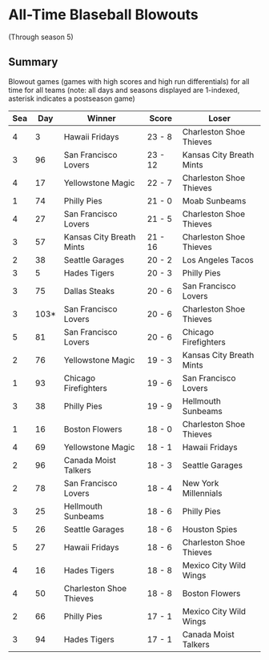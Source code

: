 # All-Time Blaseball Blowouts
(Through season 5)

## Summary



Blowout games (games with high scores and high run differentials) for all time for all teams (note: all days and seasons displayed are 1-indexed, asterisk indicates a postseason game)


| Sea | Day | Winner | Score | Loser | 
| ------ |------ |------ |------ |------ |
| 4 | 3 | Hawaii Fridays | 23 - 8 | Charleston Shoe Thieves | 
| 3 | 96 | San Francisco Lovers | 23 - 12 | Kansas City Breath Mints | 
| 4 | 17 | Yellowstone Magic | 22 - 7 | Charleston Shoe Thieves | 
| 1 | 74 | Philly Pies | 21 - 0 | Moab Sunbeams | 
| 4 | 27 | San Francisco Lovers | 21 - 5 | Charleston Shoe Thieves | 
| 3 | 57 | Kansas City Breath Mints | 21 - 16 | Charleston Shoe Thieves | 
| 2 | 38 | Seattle Garages | 20 - 2 | Los Angeles Tacos | 
| 3 | 5 | Hades Tigers | 20 - 3 | Philly Pies | 
| 3 | 75 | Dallas Steaks | 20 - 6 | San Francisco Lovers | 
| 3 | 103* | San Francisco Lovers | 20 - 6 | Charleston Shoe Thieves | 
| 5 | 81 | San Francisco Lovers | 20 - 6 | Chicago Firefighters | 
| 2 | 76 | Yellowstone Magic | 19 - 3 | Kansas City Breath Mints | 
| 1 | 93 | Chicago Firefighters | 19 - 6 | San Francisco Lovers | 
| 3 | 38 | Philly Pies | 19 - 9 | Hellmouth Sunbeams | 
| 1 | 16 | Boston Flowers | 18 - 0 | Charleston Shoe Thieves | 
| 4 | 69 | Yellowstone Magic | 18 - 1 | Hawaii Fridays | 
| 2 | 96 | Canada Moist Talkers | 18 - 3 | Seattle Garages | 
| 2 | 78 | San Francisco Lovers | 18 - 4 | New York Millennials | 
| 3 | 25 | Hellmouth Sunbeams | 18 - 6 | Philly Pies | 
| 5 | 26 | Seattle Garages | 18 - 6 | Houston Spies | 
| 5 | 27 | Hawaii Fridays | 18 - 6 | Charleston Shoe Thieves | 
| 4 | 16 | Hades Tigers | 18 - 8 | Mexico City Wild Wings | 
| 4 | 50 | Charleston Shoe Thieves | 18 - 8 | Boston Flowers | 
| 2 | 66 | Philly Pies | 17 - 1 | Mexico City Wild Wings | 
| 3 | 94 | Hades Tigers | 17 - 1 | Canada Moist Talkers | 


